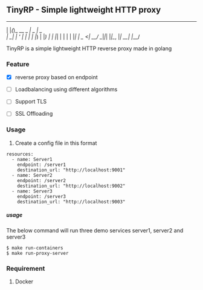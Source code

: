 ## TinyRP - Simple lightweight HTTP proxy

  _   _             ____  ____
  | |_(_)_ __  _   _|  _ \|  _ \
  | __| | '_ \| | | | |_) | |_) |
  | |_| | | | | |_| |  _ <|  __/
  \__|_|_| |_|\__, |_| \_\_|
              |___/        


TinyRP is a simple lightweight HTTP reverse proxy made in golang

### Feature

- [x] reverse proxy based on endpoint
- [ ] Loadbalancing using different algorithms
- [ ] Support TLS
- [ ] SSL Offloading


### Usage

1. Create a config file in this format

```
resources:
  - name: Server1
    endpoint: /server1
    destination_url: "http://localhost:9001"
  - name: Server2
    endpoint: /server2
    destination_url: "http://localhost:9002"
  - name: Server3
    endpoint: /server3
    destination_url: "http://localhost:9003"

```


##### usage

The below command will run three demo services server1, server2 and server3

```
$ make run-containers
$ make run-proxy-server
```

### Requirement

1. Docker